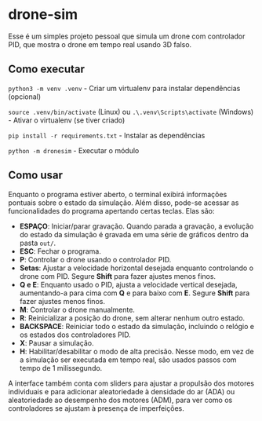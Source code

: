 # drone-sim

Esse é um simples projeto pessoal que simula um drone com controlador PID, que mostra o drone em tempo real usando 3D falso.

## Como executar
`python3 -m venv .venv` - Criar um virtualenv para instalar dependências (opcional)  

`source .venv/bin/activate` (Linux) ou `.\.venv\Scripts\activate` (Windows) - Ativar o virtualenv (se tiver criado)  

`pip install -r requirements.txt` - Instalar as dependências  

`python -m dronesim` - Executar o módulo  

## Como usar
Enquanto o programa estiver aberto, o terminal exibirá informações pontuais sobre o estado da simulação. Além disso, pode-se acessar as funcionalidades do programa apertando certas teclas. Elas são:

* **ESPAÇO**: Iniciar/parar gravação. Quando parada a gravação, a evolução do estado da simulação é gravada em uma série de gráficos dentro da pasta `out/`.
* **ESC**: Fechar o programa.
* **P**: Controlar o drone usando o controlador PID.
* **Setas**: Ajustar a velocidade horizontal desejada enquanto controlando o drone com PID. Segure **Shift** para fazer ajustes menos finos.
* **Q e E**: Enquanto usado o PID, ajusta a velocidade vertical desejada, aumentando-a para cima com **Q** e para baixo com **E**. Segure **Shift** para fazer ajustes menos finos.
* **M**: Controlar o drone manualmente.
* **R**: Reinicializar a posição do drone, sem alterar nenhum outro estado.
* **BACKSPACE**: Reiniciar todo o estado da simulação, incluindo o relógio e os estados dos controladores PID.
* **X**: Pausar a simulação.
* **H**: Habilitar/desabilitar o modo de alta precisão. Nesse modo, em vez de a simulação ser executada em tempo real, são usados passos com tempo de 1 milissegundo.

A interface também conta com sliders para ajustar a propulsão dos motores individuais e para adicionar aleatoriedade à densidade do ar (ADA) ou aleatoriedade ao desempenho dos motores (ADM), para ver como os controladores se ajustam à presença de imperfeições.
